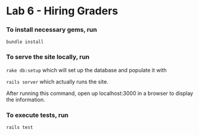 # Lab 6 - Hiring Graders

### To install necessary gems, run

``bundle install``

### To serve the site locally, run
``rake db:setup`` which will set up the database and populate it with

``rails server`` which actually runs the site.


After running this command, open up localhost:3000 in a browser to display the information.

### To execute tests, run
``rails test``
